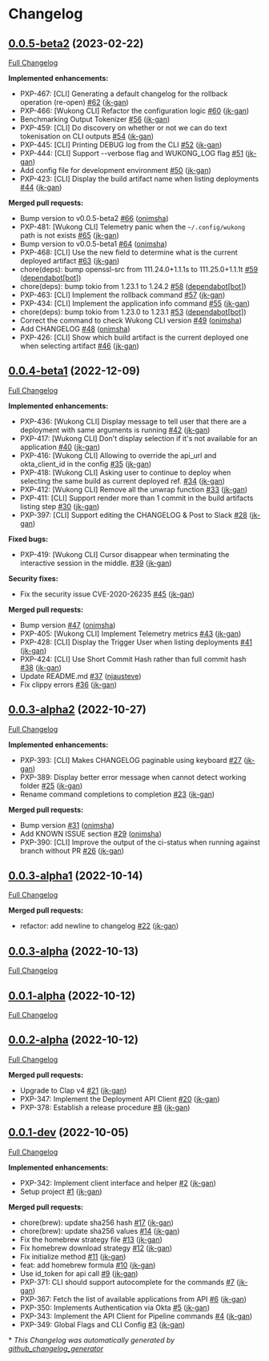 # Changelog

## [0.0.5-beta2](https://github.com/mindvalley/wukong-cli/tree/0.0.5-beta2) (2023-02-22)

[Full Changelog](https://github.com/mindvalley/wukong-cli/compare/0.0.4-beta1...0.0.5-beta2)

**Implemented enhancements:**

-  PXP-467: \[CLI\] Generating a default changelog for the rollback operation \(re-open\) [\#62](https://github.com/mindvalley/wukong-cli/pull/62) ([jk-gan](https://github.com/jk-gan))
- PXP-466: \[Wukong CLI\] Refactor the configuration logic [\#60](https://github.com/mindvalley/wukong-cli/pull/60) ([jk-gan](https://github.com/jk-gan))
- Benchmarking Output Tokenizer [\#56](https://github.com/mindvalley/wukong-cli/pull/56) ([jk-gan](https://github.com/jk-gan))
- PXP-459: \[CLI\] Do discovery on whether or not we can do text tokenisation on CLI outputs [\#54](https://github.com/mindvalley/wukong-cli/pull/54) ([jk-gan](https://github.com/jk-gan))
- PXP-445: \[CLI\] Printing DEBUG log from the CLI [\#52](https://github.com/mindvalley/wukong-cli/pull/52) ([jk-gan](https://github.com/jk-gan))
- PXP-444: \[CLI\] Support --verbose flag and WUKONG\_LOG flag [\#51](https://github.com/mindvalley/wukong-cli/pull/51) ([jk-gan](https://github.com/jk-gan))
- Add config file for development environment [\#50](https://github.com/mindvalley/wukong-cli/pull/50) ([jk-gan](https://github.com/jk-gan))
- PXP-423: \[CLI\] Display the build artifact name when listing deployments [\#44](https://github.com/mindvalley/wukong-cli/pull/44) ([jk-gan](https://github.com/jk-gan))

**Merged pull requests:**

- Bump version to v0.0.5-beta2 [\#66](https://github.com/mindvalley/wukong-cli/pull/66) ([onimsha](https://github.com/onimsha))
- PXP-481: \[Wukong CLI\] Telemetry panic when the `~/.config/wukong` path is not exists  [\#65](https://github.com/mindvalley/wukong-cli/pull/65) ([jk-gan](https://github.com/jk-gan))
- Bump version to v0.0.5-beta1 [\#64](https://github.com/mindvalley/wukong-cli/pull/64) ([onimsha](https://github.com/onimsha))
- PXP-468: \[CLI\] Use the new field to determine what is the current deployed artifact [\#63](https://github.com/mindvalley/wukong-cli/pull/63) ([jk-gan](https://github.com/jk-gan))
- chore\(deps\): bump openssl-src from 111.24.0+1.1.1s to 111.25.0+1.1.1t [\#59](https://github.com/mindvalley/wukong-cli/pull/59) ([dependabot[bot]](https://github.com/apps/dependabot))
- chore\(deps\): bump tokio from 1.23.1 to 1.24.2 [\#58](https://github.com/mindvalley/wukong-cli/pull/58) ([dependabot[bot]](https://github.com/apps/dependabot))
- PXP-463: \[CLI\] Implement the rollback command [\#57](https://github.com/mindvalley/wukong-cli/pull/57) ([jk-gan](https://github.com/jk-gan))
- PXP-434: \[CLI\] Implement the application info command [\#55](https://github.com/mindvalley/wukong-cli/pull/55) ([jk-gan](https://github.com/jk-gan))
- chore\(deps\): bump tokio from 1.23.0 to 1.23.1 [\#53](https://github.com/mindvalley/wukong-cli/pull/53) ([dependabot[bot]](https://github.com/apps/dependabot))
- Correct the command to check Wukong CLI version [\#49](https://github.com/mindvalley/wukong-cli/pull/49) ([onimsha](https://github.com/onimsha))
- Add CHANGELOG [\#48](https://github.com/mindvalley/wukong-cli/pull/48) ([onimsha](https://github.com/onimsha))
- PXP-426: \[CLI\] Show which build artifact is the current deployed one when selecting artifact [\#46](https://github.com/mindvalley/wukong-cli/pull/46) ([jk-gan](https://github.com/jk-gan))

## [0.0.4-beta1](https://github.com/mindvalley/wukong-cli/tree/0.0.4-beta1) (2022-12-09)

[Full Changelog](https://github.com/mindvalley/wukong-cli/compare/0.0.3-alpha2...0.0.4-beta1)

**Implemented enhancements:**

- PXP-436: \[Wukong CLI\] Display message to tell user that there are a deployment with same arguments is running [\#42](https://github.com/mindvalley/wukong-cli/pull/42) ([jk-gan](https://github.com/jk-gan))
- PXP-417: \[Wukong CLI\] Don't display selection if it's not available for an application [\#40](https://github.com/mindvalley/wukong-cli/pull/40) ([jk-gan](https://github.com/jk-gan))
- PXP-416: \[Wukong CLI\] Allowing to override the api\_url and okta\_client\_id in the config [\#35](https://github.com/mindvalley/wukong-cli/pull/35) ([jk-gan](https://github.com/jk-gan))
- PXP-418: \[Wukong CLI\] Asking user to continue to deploy when selecting the same build as current deployed ref. [\#34](https://github.com/mindvalley/wukong-cli/pull/34) ([jk-gan](https://github.com/jk-gan))
- PXP-412: \[Wukong CLI\] Remove all the unwrap function  [\#33](https://github.com/mindvalley/wukong-cli/pull/33) ([jk-gan](https://github.com/jk-gan))
- PXP-411: \[CLI\] Support render more than 1 commit in the build artifacts listing step [\#30](https://github.com/mindvalley/wukong-cli/pull/30) ([jk-gan](https://github.com/jk-gan))
- PXP-397: \[CLI\] Support editing the CHANGELOG & Post to Slack [\#28](https://github.com/mindvalley/wukong-cli/pull/28) ([jk-gan](https://github.com/jk-gan))

**Fixed bugs:**

- PXP-419: \[Wukong CLI\] Cursor disappear when terminating the interactive session in the middle. [\#39](https://github.com/mindvalley/wukong-cli/pull/39) ([jk-gan](https://github.com/jk-gan))

**Security fixes:**

- Fix the security issue CVE-2020-26235 [\#45](https://github.com/mindvalley/wukong-cli/pull/45) ([jk-gan](https://github.com/jk-gan))

**Merged pull requests:**

- Bump version [\#47](https://github.com/mindvalley/wukong-cli/pull/47) ([onimsha](https://github.com/onimsha))
- PXP-405: \[Wukong CLI\] Implement Telemetry metrics [\#43](https://github.com/mindvalley/wukong-cli/pull/43) ([jk-gan](https://github.com/jk-gan))
- PXP-428: \[CLI\] Display the Trigger User when listing deployments [\#41](https://github.com/mindvalley/wukong-cli/pull/41) ([jk-gan](https://github.com/jk-gan))
- PXP-424: \[CLI\] Use Short Commit Hash rather than full commit hash [\#38](https://github.com/mindvalley/wukong-cli/pull/38) ([jk-gan](https://github.com/jk-gan))
- Update README.md [\#37](https://github.com/mindvalley/wukong-cli/pull/37) ([njausteve](https://github.com/njausteve))
- Fix clippy errors [\#36](https://github.com/mindvalley/wukong-cli/pull/36) ([jk-gan](https://github.com/jk-gan))

## [0.0.3-alpha2](https://github.com/mindvalley/wukong-cli/tree/0.0.3-alpha2) (2022-10-27)

[Full Changelog](https://github.com/mindvalley/wukong-cli/compare/0.0.3-alpha1...0.0.3-alpha2)

**Implemented enhancements:**

- PXP-393: \[CLI\] Makes CHANGELOG paginable using keyboard [\#27](https://github.com/mindvalley/wukong-cli/pull/27) ([jk-gan](https://github.com/jk-gan))
- PXP-389: Display better error message when cannot detect working folder [\#25](https://github.com/mindvalley/wukong-cli/pull/25) ([jk-gan](https://github.com/jk-gan))
- Rename command completions to completion [\#23](https://github.com/mindvalley/wukong-cli/pull/23) ([jk-gan](https://github.com/jk-gan))

**Merged pull requests:**

- Bump version [\#31](https://github.com/mindvalley/wukong-cli/pull/31) ([onimsha](https://github.com/onimsha))
- Add KNOWN ISSUE section [\#29](https://github.com/mindvalley/wukong-cli/pull/29) ([onimsha](https://github.com/onimsha))
- PXP-390: \[CLI\] Improve the output of the ci-status when running against branch without PR [\#26](https://github.com/mindvalley/wukong-cli/pull/26) ([jk-gan](https://github.com/jk-gan))

## [0.0.3-alpha1](https://github.com/mindvalley/wukong-cli/tree/0.0.3-alpha1) (2022-10-14)

[Full Changelog](https://github.com/mindvalley/wukong-cli/compare/0.0.3-alpha...0.0.3-alpha1)

**Merged pull requests:**

- refactor: add newline to changelog [\#22](https://github.com/mindvalley/wukong-cli/pull/22) ([jk-gan](https://github.com/jk-gan))

## [0.0.3-alpha](https://github.com/mindvalley/wukong-cli/tree/0.0.3-alpha) (2022-10-13)

[Full Changelog](https://github.com/mindvalley/wukong-cli/compare/0.0.1-alpha...0.0.3-alpha)

## [0.0.1-alpha](https://github.com/mindvalley/wukong-cli/tree/0.0.1-alpha) (2022-10-12)

[Full Changelog](https://github.com/mindvalley/wukong-cli/compare/0.0.2-alpha...0.0.1-alpha)

## [0.0.2-alpha](https://github.com/mindvalley/wukong-cli/tree/0.0.2-alpha) (2022-10-12)

[Full Changelog](https://github.com/mindvalley/wukong-cli/compare/0.0.1-dev...0.0.2-alpha)

**Merged pull requests:**

- Upgrade to Clap v4 [\#21](https://github.com/mindvalley/wukong-cli/pull/21) ([jk-gan](https://github.com/jk-gan))
- PXP-347: Implement the Deployment API Client [\#20](https://github.com/mindvalley/wukong-cli/pull/20) ([jk-gan](https://github.com/jk-gan))
- PXP-378: Establish a release procedure [\#8](https://github.com/mindvalley/wukong-cli/pull/8) ([jk-gan](https://github.com/jk-gan))

## [0.0.1-dev](https://github.com/mindvalley/wukong-cli/tree/0.0.1-dev) (2022-10-05)

[Full Changelog](https://github.com/mindvalley/wukong-cli/compare/cc9aa01a08af06b2fab283180cfceb340d44561b...0.0.1-dev)

**Implemented enhancements:**

- PXP-342: Implement client interface and helper [\#2](https://github.com/mindvalley/wukong-cli/pull/2) ([jk-gan](https://github.com/jk-gan))
- Setup project [\#1](https://github.com/mindvalley/wukong-cli/pull/1) ([jk-gan](https://github.com/jk-gan))

**Merged pull requests:**

- chore\(brew\): update sha256 hash [\#17](https://github.com/mindvalley/wukong-cli/pull/17) ([jk-gan](https://github.com/jk-gan))
- chore\(brew\): update sha256 values [\#14](https://github.com/mindvalley/wukong-cli/pull/14) ([jk-gan](https://github.com/jk-gan))
- Fix the homebrew strategy file [\#13](https://github.com/mindvalley/wukong-cli/pull/13) ([jk-gan](https://github.com/jk-gan))
- Fix homebrew download strategy [\#12](https://github.com/mindvalley/wukong-cli/pull/12) ([jk-gan](https://github.com/jk-gan))
- Fix initialize method [\#11](https://github.com/mindvalley/wukong-cli/pull/11) ([jk-gan](https://github.com/jk-gan))
- feat: add homebrew formula [\#10](https://github.com/mindvalley/wukong-cli/pull/10) ([jk-gan](https://github.com/jk-gan))
- Use id\_token for api call [\#9](https://github.com/mindvalley/wukong-cli/pull/9) ([jk-gan](https://github.com/jk-gan))
- PXP-371: CLI should support autocomplete for the commands [\#7](https://github.com/mindvalley/wukong-cli/pull/7) ([jk-gan](https://github.com/jk-gan))
- PXP-367: Fetch the list of available applications from API [\#6](https://github.com/mindvalley/wukong-cli/pull/6) ([jk-gan](https://github.com/jk-gan))
- PXP-350: Implements Authentication via Okta [\#5](https://github.com/mindvalley/wukong-cli/pull/5) ([jk-gan](https://github.com/jk-gan))
- PXP-343: Implement the API Client for Pipeline commands [\#4](https://github.com/mindvalley/wukong-cli/pull/4) ([jk-gan](https://github.com/jk-gan))
- PXP-349: Global Flags and CLI Config [\#3](https://github.com/mindvalley/wukong-cli/pull/3) ([jk-gan](https://github.com/jk-gan))



\* *This Changelog was automatically generated by [github_changelog_generator](https://github.com/github-changelog-generator/github-changelog-generator)*
